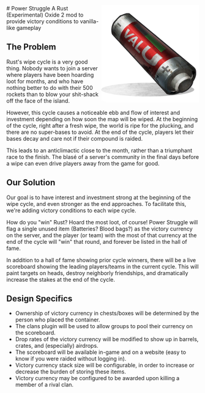 <img align="right" src="https://raw.githubusercontent.com/ho0ber/power_struggle/master/logo.png" />
# Power Struggle
A Rust (Experimental) Oxide 2 mod to provide victory conditions to vanilla-like gameplay

## The Problem
Rust's wipe cycle is a very good thing. Nobody wants to join a server where players have been hoarding loot for months, and who have nothing better to do with their 500 rockets than to blow your shit-shack off the face of the island.

However, this cycle causes a noticeable ebb and flow of interest and investment depending on how soon the map will be wiped. At the beginning of the cycle, right after a fresh wipe, the world is ripe for the plucking, and there are no super-bases to avoid. At the end of the cycle, players let their bases decay and care not if their compound is raided.

This leads to an anticlimactic close to the month, rather than a triumphant race to the finish. The blasé of a server's community in the final days before a wipe can even drive players away from the game for good.

## Our Solution
Our goal is to have interest and investment strong at the beginning of the wipe cycle, and even stronger as the end approaches. To facilitate this, we're adding victory conditions to each wipe cycle.

How do you "win" Rust? Hoard the most loot, of course! Power Struggle will flag a single unused item (Batteries? Blood bags?) as the victory currency on the server, and the player (or team) with the most of that currency at the end of the cycle will "win" that round, and forever be listed in the hall of fame.

In addition to a hall of fame showing prior cycle winners, there will be a live scoreboard showing the leading players/teams in the current cycle. This will paint targets on heads, destroy neighborly friendships, and dramatically increase the stakes at the end of the cycle.

## Design Specifics
* Ownership of victory currency in chests/boxes will be determined by the person who placed the container.
* The clans plugin will be used to allow groups to pool their currency on the scoreboard.
* Drop rates of the victory currency will be modified to show up in barrels, crates, and (especially) airdrops.
* The scoreboard will be available in-game and on a website (easy to know if you were raided without logging in).
* Victory currency stack size will be configurable, in order to increase or decrease the burden of storing these items.
* Victory currency may be configured to be awarded upon killing a member of a rival clan.
